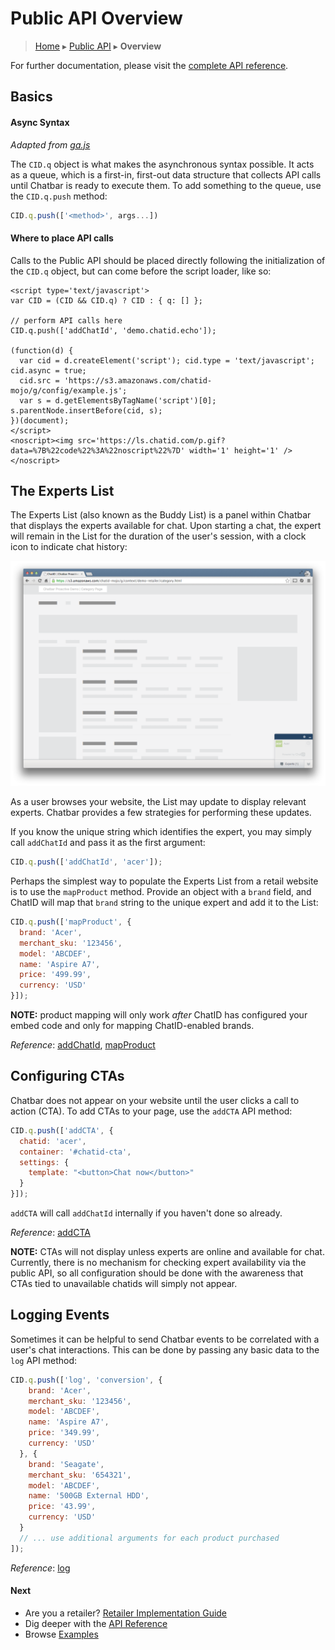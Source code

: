 Public API Overview
===================

> [Home](index.md) ▸ [Public API](index.md#Public_API) ▸ **Overview**

For further documentation, please visit the
[complete API reference](public-api-reference.md).

Basics
------

#### Async Syntax

*Adapted from [ga.js](https://developers.google.com/analytics/devguides/collection/gajs/)*

The `CID.q` object is what makes the asynchronous syntax possible. It acts as a queue,
which is a first-in, first-out data structure that collects API calls until Chatbar is
ready to execute them. To add something to the queue, use the `CID.q.push` method:

```javascript
CID.q.push(['<method>', args...])
```

#### Where to place API calls

Calls to the Public API should be placed directly following the initialization of the
`CID.q` object, but can come before the script loader, like so:

```
<script type='text/javascript'>
var CID = (CID && CID.q) ? CID : { q: [] };

// perform API calls here
CID.q.push(['addChatId', 'demo.chatid.echo']);

(function(d) {
  var cid = d.createElement('script'); cid.type = 'text/javascript'; cid.async = true;
  cid.src = 'https://s3.amazonaws.com/chatid-mojo/g/config/example.js';
  var s = d.getElementsByTagName('script')[0]; s.parentNode.insertBefore(cid, s);
})(document);
</script>
<noscript><img src='https://ls.chatid.com/p.gif?data=%7B%22code%22%3A%22noscript%22%7D' width='1' height='1' /></noscript>
```

The Experts List
----------------

The Experts List (also known as the Buddy List) is a panel within Chatbar that displays
the experts available for chat. Upon starting a chat, the expert will remain in the List
for the duration of the user's session, with a clock icon to indicate chat history:

![](./assets/screens/screen11.png "Experts List with just one ChatID (Acer)")

As a user browses your website, the List may update to display relevant experts. Chatbar
provides a few strategies for performing these updates.

If you know the unique string which identifies the expert, you may simply call `addChatId`
and pass it as the first argument:

```javascript
CID.q.push(['addChatId', 'acer']);
```

Perhaps the simplest way to populate the Experts List from a retail website is to use the
`mapProduct` method. Provide an object with a `brand` field, and ChatID will map that
`brand` string to the unique expert and add it to the List:

```javascript
CID.q.push(['mapProduct', {
  brand: 'Acer',
  merchant_sku: '123456',
  model: 'ABCDEF',
  name: 'Aspire A7',
  price: '499.99',
  currency: 'USD'
}]);
```

**NOTE:** product mapping will only work *after* ChatID has configured your embed code
and only for mapping ChatID-enabled brands.

*Reference*: [addChatId](public-api-reference.md#addChatId),
[mapProduct](public-api-reference.md#mapProduct)

Configuring CTAs
----------------

Chatbar does not appear on your website until the user clicks a call to action (CTA). To
add CTAs to your page, use the `addCTA` API method:

```javascript
CID.q.push(['addCTA', {
  chatid: 'acer',
  container: '#chatid-cta',
  settings: {
    template: "<button>Chat now</button>"
  }
}]);
```

`addCTA` will call `addChatId` internally if you haven't done so already.

*Reference*: [addCTA](public-api-reference.md#addCTA)

**NOTE:** CTAs will not display unless experts are online and available for chat.
Currently, there is no mechanism for checking expert availability via the public API, so
all configuration should be done with the awareness that CTAs tied to unavailable chatids
will simply not appear.

Logging Events
--------------

Sometimes it can be helpful to send Chatbar events to be correlated with a user's chat
interactions. This can be done by passing any basic data to the `log` API method:

```javascript
CID.q.push(['log', 'conversion', {
    brand: 'Acer',
    merchant_sku: '123456',
    model: 'ABCDEF',
    name: 'Aspire A7',
    price: '349.99',
    currency: 'USD'
  }, {
    brand: 'Seagate',
    merchant_sku: '654321',
    model: 'ABCDEF',
    name: '500GB External HDD',
    price: '43.99',
    currency: 'USD'
  }
  // ... use additional arguments for each product purchased
]);
```

*Reference*: [log](public-api-reference.md#log)

#### Next

* Are you a retailer? [Retailer Implementation Guide](retailer-implementation.md)
* Dig deeper with the [API Reference](public-api-reference.md)
* Browse [Examples](demos.md)
